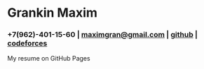 # Grankin Maxim

### +7(962)-401-15-60 | maximgran@gmail.com | [github](http://github.com/maxim092001) | [codeforces](http://codeforces.com/profile/MAKCOH)

My resume on GitHub Pages
